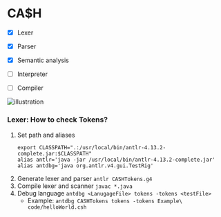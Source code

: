 # CA$H


- [x] Lexer
- [x] Parser
- [x] Semantic analysis
- [ ] Interpreter
- [ ] Compiler




![illustration](./illustration.png)

### Lexer: How to check Tokens?
1. Set path and aliases
   ```
   export CLASSPATH=".:/usr/local/bin/antlr-4.13.2-complete.jar:$CLASSPATH"
   alias antlr='java -jar /usr/local/bin/antlr-4.13.2-complete.jar'
   alias antdbg='java org.antlr.v4.gui.TestRig'
   ```
2. Generate lexer and parser `antlr CASHTokens.g4`
3. Compile lexer and scanner `javac *.java`
4. Debug language `antdbg <LanugageFile> tokens -tokens <testFile>`
   * Example: `antdbg CASHTokens tokens -tokens Example\ code/helloWorld.csh`
